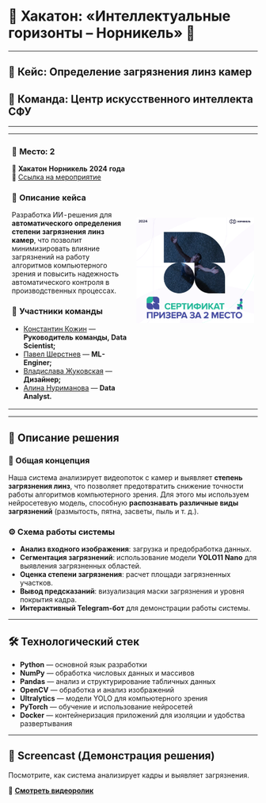 # 🚀 Хакатон: «Интеллектуальные горизонты – Норникель» 🤖  

---

## 📌 Кейс: Определение загрязнения линз камер  

## 🎯 Команда: **Центр искусственного интеллекта СФУ**  

---

<table>
<tr>
<td align="left" width="50%">

### 🥈 Место: **2**  
📍 **Хакатон Норникель 2024 года**  
🔗 [Ссылка на мероприятие](https://nornickel-hackathon.ru/)

### 📖 Описание кейса  
Разработка ИИ-решения для **автоматического определения степени загрязнения линз камер**, что позволит минимизировать влияние загрязнений на работу алгоритмов компьютерного зрения и повысить надежность автоматического контроля в производственных процессах.

### 👥 Участники команды  
- [Константин Кожин](https://github.com/konstantinkozhin) — **Руководитель команды, Data Scientist;**
- [Павел Шерстнев](https://github.com/sherstpasha) — **ML-Enginer;** 
- [Владислава Жуковская](https://github.com/vlada2025) — **Дизайнер;**
- [Алина Нуриманова](https://github.com/ALENKOZAVR) — **Data Analyst.**

</td>
<td align="center" width="50%">

<img src="screenshot.png" alt="Демонстрация проекта" width="100%">

</td>
</tr>
</table>

---

## 📌 Описание решения  

### 🔹 Общая концепция  
Наша система анализирует видеопоток с камер и выявляет **степень загрязнения линз**, что позволяет предотвратить снижение точности работы алгоритмов компьютерного зрения. Для этого мы используем нейросетевую модель, способную **распознавать различные виды загрязнений** (размытость, пятна, засветы, пыль и т. д.).  

### ⚙️ Схема работы системы  
- **Анализ входного изображения**: загрузка и предобработка данных.  
- **Сегментация загрязнений**: использование модели **YOLO11 Nano** для выявления загрязненных областей.  
- **Оценка степени загрязнения**: расчет площади загрязненных участков.  
- **Вывод предсказаний**: визуализация маски загрязнения и уровня покрытия кадра.  
- **Интерактивный Telegram-бот** для демонстрации работы системы.  

---

## 🛠 Технологический стек  
- **Python** — основной язык разработки  
- **NumPy** — обработка числовых данных и массивов  
- **Pandas** — анализ и структурирование табличных данных  
- **OpenCV** — обработка и анализ изображений  
- **Ultralytics** — модели YOLO для компьютерного зрения  
- **PyTorch** — обучение и использование нейросетей  
- **Docker** — контейнеризация приложений для изоляции и удобства развертывания  

---

## 🎥 Screencast (Демонстрация решения)  
Посмотрите, как система анализирует кадры и выявляет загрязнения.  

📌 **[Смотреть видеоролик](Screencast.mp4)**  
